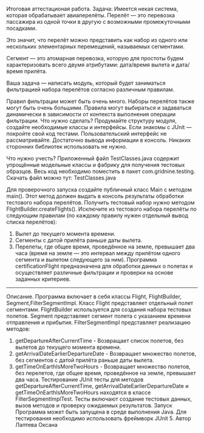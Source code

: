 Итоговая аттестационая работа.
Задача:
Имеется некая система, которая обрабатывает авиаперелёты.
Перелёт — это перевозка пассажира из одной точки в другую с возможными промежуточными посадками.

Это значит, что перелёт можно представить как набор из одного или нескольких элементарных перемещений, называемых сегментами.

Сегмент — это атомарная перевозка, которую для простоты будем характеризовать всего двумя атрибутами: дата/время вылета и дата/время прилёта.

Ваша задача — написать модуль, который будет заниматься фильтрацией набора перелётов согласно различным правилам.

Правил фильтрации может быть очень много.
Наборы перелётов также могут быть очень большими.
Правила могут выбираться и задаваться динамически в зависимости от контекста выполнения операции фильтрации.
Что нужно сделать?
Продумайте структуру модуля, создайте необходимые классы и интерфейсы. Если знакомы с JUnit — покройте свой код тестами. Пользовательский интерфейс не рассматривайте. Достаточно вывода информации в консоль. Никаких сторонних библиотек использовать не нужно.

Что нужно учесть?
Приложенный файл TestClasses.java содержит упрощённые модельные классы и фабрику для получения тестовых образцов. Весь код необходимо поместить в пакет com.gridnine.testing.
Скачать файл можно тут: TestClasses.java

Для проверочного запуска создайте публичный класс Main c методом main(). Этот метод должен выдать в консоль результаты обработки тестового набора перелётов. Получить тестовый набор нужно методом FlightBuilder.createFlights().
Исключите из тестового набора перелёты по следующим правилам (по каждому правилу нужен отдельный вывод списка перелётов):
1. Вылет до текущего момента времени.
2. Сегменты с датой прилёта раньше даты вылета.
3. Перелеты, где общее время, проведённое на земле, превышает два часа (время на земле — это интервал между прилётом одного сегмента и вылетом следующего за ним).
Программа certificationFlight предназначена для обработки данных о полетах и осуществляет различные фильтрации и проверки на основе заданных критериев.
________________________________________________________________________________________________________________________________________________________________
Описание.
Программа включает в себя классы Flight, FlightBuilder, Segment,FilterSegmentImpl. 
Класс 
Flight представляет отдельный полет сегментами. 
FlightBuilder используется для создания набора тестовых полетов. 
Segment представляет сегмент полета с указанием времени отправления и прибытия.
FilterSegmentImpl представляет реализацию методов:
1. getDepartureAfterCurrentTime - Возвращает список полетов, без вылетов до текущего момента времени.
2. getArrivalDateEarlierDepartureDate - Возвращает множество полетов, без сегментов с датой прилёта раньше даты вылета.
3. getTimeOnEarthIsMoreTwoHours - Возвращает множество полетов, без перелетов, где общее время, проведённое на земле, превышает два часа.
   Тестирование
JUnit тесты для методов getDepartureAfterCurrentTime, getArrivalDateEarlierDepartureDate и getTimeOnEarthIsMoreTwoHours находятся в классе FilterSegmentImplTest. Тесты включают создание тестовых данных, вызов методов и проверку ожидаемых результатов.
   Запуск
Программа может быть запущена в среде выполнения Java. Для тестирования необходимо использовать фреймворк JUnit 5.
   Автор
Лаптева Оксана
